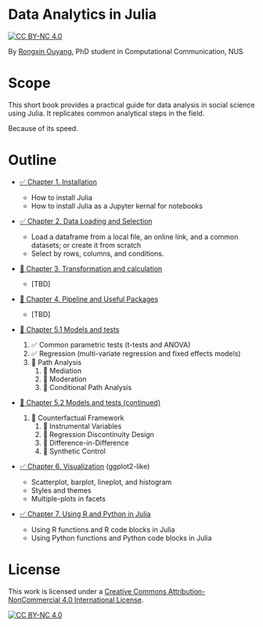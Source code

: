 # Data Analytics in Julia
[![CC BY-NC 4.0][cc-by-nc-shield]][cc-by-nc]

By [Rongxin Ouyang](rongxin.me/cv), PhD student in Computational Communication, NUS

# Scope
This short book provides a practical guide for data analysis in social science using Julia. It replicates common analytical steps in the field.

Because of its speed.

# Outline

- [✅ Chapter 1. Installation](https://reynards-org.gitbook.io/data-analysis-in-julia/1.installation.basics)
  - How to install Julia
  - How to install Julia as a Jupyter kernal for notebooks
- [✅ Chapter 2. Data Loading and Selection](https://reynards-org.gitbook.io/data-analysis-in-julia/2.data.loading.selection.jl)
  - Load a dataframe from a local file, an online link, and a common datasets; or create it from scratch
  - Select by rows, columns, and conditions.
- [🚧 Chapter 3. Transformation and calculation](https://reynards-org.gitbook.io/data-analysis-in-julia/3.transform.calculate.jl)
  - [TBD]
- [🚧 Chapter 4. Pipeline and Useful Packages](https://reynards-org.gitbook.io/data-analysis-in-julia/4.pipeline.tools.jl)
  - [TBD]
- [🚧 Chapter 5.1 Models and tests](https://reynards-org.gitbook.io/data-analysis-in-julia/5.1.models.jl)
   1. ✅ Common parametric tests (t-tests and ANOVA)
   2. ✅ Regression (multi-variate regression and fixed effects models)
   3. 🚧 Path Analysis
      1. 🚧 Mediation
      2. 🚧 Moderation
      3. 🚧 Conditional Path Analysis
- [🚧 Chapter 5.2 Models and tests (continued)](https://reynards-org.gitbook.io/data-analysis-in-julia/5.2.models.jl)
  
   1. 🚧 Counterfactual Framework
      1. 🚧 Instrumental Variables
      2. 🚧 Regression Discontinuity Design
      3. 🚧 Difference-in-Difference
      4. 🚧 Synthetic Control
- [✅ Chapter 6. Visualization](https://reynards-org.gitbook.io/data-analysis-in-julia/6.visualize.jl) (ggplot2-like)
  - Scatterplot, barplot, lineplot, and histogram
  - Styles and themes
  - Multiple-plots in facets

- [✅ Chapter 7. Using R and Python in Julia](https://reynards-org.gitbook.io/data-analysis-in-julia/7.r.and.python.in.julia.jl)
  - Using R functions and R code blocks in Julia
  - Using Python functions and Python code blocks in Julia


# License
This work is licensed under a
[Creative Commons Attribution-NonCommercial 4.0 International License][cc-by-nc].

[![CC BY-NC 4.0][cc-by-nc-image]][cc-by-nc]

[cc-by-nc]: https://creativecommons.org/licenses/by-nc/4.0/
[cc-by-nc-image]: https://licensebuttons.net/l/by-nc/4.0/88x31.png
[cc-by-nc-shield]: https://img.shields.io/badge/License-CC%20BY--NC%204.0-lightgrey.svg
